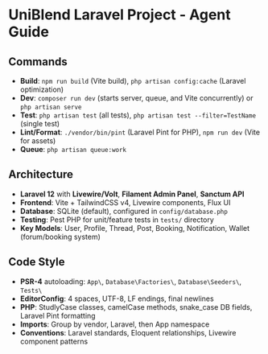 # UniBlend Laravel Project - Agent Guide

## Commands
- **Build**: `npm run build` (Vite build), `php artisan config:cache` (Laravel optimization)
- **Dev**: `composer run dev` (starts server, queue, and Vite concurrently) or `php artisan serve`
- **Test**: `php artisan test` (all tests), `php artisan test --filter=TestName` (single test)
- **Lint/Format**: `./vendor/bin/pint` (Laravel Pint for PHP), `npm run dev` (Vite for assets)
- **Queue**: `php artisan queue:work`

## Architecture
- **Laravel 12** with **Livewire/Volt**, **Filament Admin Panel**, **Sanctum API**
- **Frontend**: Vite + TailwindCSS v4, Livewire components, Flux UI
- **Database**: SQLite (default), configured in `config/database.php`
- **Testing**: Pest PHP for unit/feature tests in `tests/` directory
- **Key Models**: User, Profile, Thread, Post, Booking, Notification, Wallet (forum/booking system)

## Code Style
- **PSR-4** autoloading: `App\`, `Database\Factories\`, `Database\Seeders\`, `Tests\`
- **EditorConfig**: 4 spaces, UTF-8, LF endings, final newlines
- **PHP**: StudlyCase classes, camelCase methods, snake_case DB fields, Laravel Pint formatting
- **Imports**: Group by vendor, Laravel, then App namespace
- **Conventions**: Laravel standards, Eloquent relationships, Livewire component patterns
